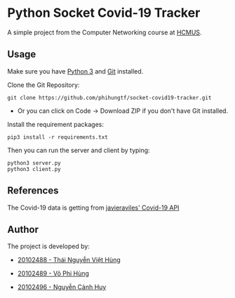 # Python Socket Covid-19 Tracker

A simple project from the Computer Networking course at [HCMUS](https://www.hcmus.edu.vn/).

## Usage

Make sure you have [Python 3](https://www.python.org/downloads/) and [Git](https://git-scm.com/downloads) installed.

Clone the Git Repository:

```
git clone https://github.com/phihungtf/socket-covid19-tracker.git
```

- Or you can click on Code -> Download ZIP if you don't have Git installed.

Install the requirement packages:

```
pip3 install -r requirements.txt
```

Then you can run the server and client by typing:

```
python3 server.py
python3 client.py
```

## References

The Covid-19 data is getting from [javieraviles' Covid-19 API](https://github.com/javieraviles/covidAPI)

## Author

The project is developed by:

- [20102488 - Thái Nguyễn Việt Hùng](mailto://20120488@student.hcmus.edu.vn)

- [20102489 - Võ Phi Hùng](mailto://20120489@student.hcmus.edu.vn")

- [20102496 - Nguyễn Cảnh Huy](mailto://20120496@student.hcmus.edu.vn)
